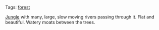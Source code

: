 Tags: [forest](Forests)

[Jungle](Jungles) with many, large, slow moving rivers passing through it. Flat and beautiful. Watery moats between the trees.